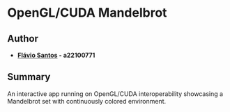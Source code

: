 # **OpenGL/CUDA Mandelbrot**

## Author

- **[Flávio Santos](https://github.com/fs000) - a22100771**

## Summary

An interactive app running on OpenGL/CUDA interoperability showcasing a 
Mandelbrot set with continuously colored environment.
